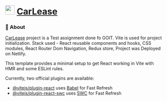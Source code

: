 # <img src="public/rent-a car.png" width="30" height="30"> [CarLease]([https://64caa468138146000819e8a6--warm-trifle-ddb492.netlify.app/])


### 📝 About
[CarLease]([https://64caa468138146000819e8a6--warm-trifle-ddb492.netlify.app/]) project is a Test assignment done fo GOIT. 
Vite is used for project initialization.
Stack used - React reusable components and hooks, CSS modules, React Router Dom Navigation, Redux store, 
Project was Deployed on Netlify. 

This template provides a minimal setup to get React working in Vite with HMR and some ESLint rules.

Currently, two official plugins are available:

- [@vitejs/plugin-react](https://github.com/vitejs/vite-plugin-react/blob/main/packages/plugin-react/README.md) uses [Babel](https://babeljs.io/) for Fast Refresh
- [@vitejs/plugin-react-swc](https://github.com/vitejs/vite-plugin-react-swc) uses [SWC](https://swc.rs/) for Fast Refresh
